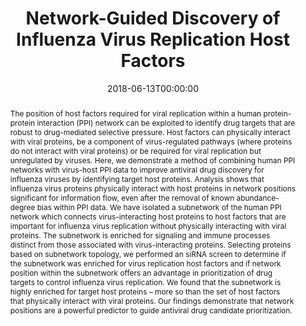 ---
title: "Network-Guided Discovery of Influenza Virus Replication Host Factors"
authors:
- emily
- Eiryo Kawakami
- Manami Katoh
- Tokiko Watanabe
- Shinji Watanabe
- Yuriko Tomita
- Tiago J. Lopes
- Yukiko Matsuoka
- Hiroaki Kitano"
- Jason E. Shoemaker
date: 2018-06-13T00:00:00
doi: ""

# Schedule page publish date (NOT publication's date).
publishDate: "2017-01-01T00:00:00Z"

# Publication type.
# Legend: 0 = Uncategorized; 1 = Conference paper; 2 = Journal article;
# 3 = Preprint / Working Paper; 4 = Report; 5 = Book; 6 = Book section;
# 7 = Thesis; 8 = Patent
publication_types: ["2"]

# Publication name and optional abbreviated publication name.
publication: "*mBio*"
publication_short: ""

abstract: "The position of host factors required for viral replication within a human protein-protein interaction (PPI) network can be exploited to identify drug targets that are robust to drug-mediated selective pressure. Host factors can physically interact with viral proteins, be a component of virus-regulated pathways (where proteins do not interact with viral proteins) or be required for viral replication but unregulated by viruses. Here, we demonstrate a method of combining human PPI networks with virus-host PPI data to improve antiviral drug discovery for influenza viruses by identifying target host proteins. Analysis shows that influenza virus proteins physically interact with host proteins in network positions significant for information flow, even after the removal of known abundance-degree bias within PPI data. We have isolated a subnetwork of the human PPI network which connects virus-interacting host proteins to host factors that are important for influenza virus replication without physically interacting with viral proteins. The subnetwork is enriched for signaling and immune processes distinct from those associated with virus-interacting proteins. Selecting proteins based on subnetwork topology, we performed an siRNA screen to determine if the subnetwork was enriched for virus replication host factors and if network position within the subnetwork offers an advantage in prioritization of drug targets to control influenza virus replication. We found that the subnetwork is highly enriched for target host proteins – more so than the set of host factors that physically interact with viral proteins. Our findings demonstrate that network positions are a powerful predictor to guide antiviral drug candidate prioritization."

# Summary. An optional shortened abstract.
summary: "Host factors of influenza infection are identified using a novel virus-host protein network. Interaction cascades between host proteins that directly interact with viral proteins and host factors that are important to influenza replication are enriched for signaling and immune processes. Novel host factors are validated with an siRNA screen, demonstrating that integrated virus-host networks are useful in the identification of antiviral drug target candidates."


featured: false

# links:
# - name: ""
#   url: ""
url_pdf: https://mbio.asm.org/content/9/6/e02002-18
url_code: ''
url_dataset: ''
url_poster: ''
url_project: ''
url_slides: ''
url_source: ''
url_video: ''

# Featured image
# To use, add an image named `featured.jpg/png` to your page's folder. 
image:
  caption: ''
  focal_point: ""
  preview_only: false

# Associated Projects (optional).
#   Associate this publication with one or more of your projects.
#   Simply enter your project's folder or file name without extension.
#   E.g. `internal-project` references `content/project/internal-project/index.md`.
#   Otherwise, set `projects: []`.
projects: []

# Slides (optional).
#   Associate this publication with Markdown slides.
#   Simply enter your slide deck's filename without extension.
#   E.g. `slides: "example"` references `content/slides/example/index.md`.
#   Otherwise, set `slides: ""`.
slides: example
---